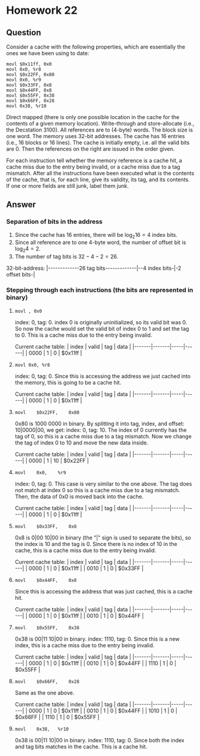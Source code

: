 # Homework 22

## Question
Consider a cache with the following properties, which are essentially the ones we have been using to date:
```
movl $0x11ff, 0x0
movl 0x0, %r8
movl $0x22FF, 0x80
movl 0x0, %r9
movl $0x33FF, 0x8
movl $0x44FF, 0x8
movl $0x55FF, 0x38
movl $0x66FF, 0x28
movl 0x38, %r10
```
Direct mapped (there is only one possible location in the cache for the contents of a given memory location).
Write-through and store-allocate (i.e., the Decstation 3100).
All references are to (4-byte) words.
The block size is one word.
The memory uses 32-bit addresses.
The cache has 16 entries (i.e., 16 blocks or 16 lines).
The cache is initially empty, i.e. all the valid bits are 0. Then the references on the right are issued in the order given.

For each instruction tell whether the memory reference is a cache hit, a cache miss due to the entry being invalid, or a cache miss due to a tag mismatch.
After all the instructions have been executed what is the contents of the cache, that is, for each line, give its validity, its tag, and its contents. If one or more fields are still junk, label them junk.

## Answer

### Separation of bits in the address
1. Since the cache has 16 entries, there will be $\log_2{16}=4$ index bits.
1. Since all reference are to one 4-byte word, the number of offset bit is $\log_2 4=2$.
1. The number of tag bits is $32-4-2=26$.

32-bit-address:
|-------------26 tag bits-------------|--4 index bits-|-2 offset bits-|

### Stepping through each instructions (the bits are represented in binary)

1. ``movl , 0x0`` 
    
    index: 0, tag: 0. index 0 is originally uninitialized, so its valid bit was 0. So now the cache would set the valid bit of index 0 to 1 and set the tag to 0. This is a cache miss due to the entry being invalid. 
    
    
    Current cache table:
    | index | valid | tag | data |
    |-------|-------|-----|------|
    | 0000  |  1     | 0    |  $0x11ff    |
    
1. ``movl 0x0, %r8``
    
    index: 0, tag: 0. Since this is accessing the address we just cached into the memory, this is going to be a cache hit. 
    
    
    Current cache table:
    | index | valid | tag | data |
    |-------|-------|-----|------|
    | 0000  |  1     | 0    |  $0x11ff    |

1. `movl	$0x22FF,	0x80`
    
    0x80 is 1000 0000 in binary. By splitting it into tag, index, and offset: 10|0000|00, we get: index: 0, tag: 10. The index of 0 currently has the tag of 0, so this is a cache miss due to a tag mismatch. Now we change the tag of index 0 to 10 and move the new data inside.
    
    
    Current cache table:
    | index | valid | tag | data |
    |-------|-------|-----|------|
    | 0000  |  1     | 10    |  $0x22FF    |

1. `movl	0x0,	%r9`
    
    index: 0, tag: 0. This case is very similar to the one above. The tag does not match at index 0 so this is a cache miss due to a tag mismatch. Then, the data of 0x0 is moved back into the cache.
    
    
    Current cache table:
    | index | valid | tag | data |
    |-------|-------|-----|------|
    | 0000  |  1     | 0    |  $0x11ff    |

1. `movl	$0x33FF,	0x8`

    0x8 is 0|00 10|00 in binary (the "|" sign is used to separate the bits), so the index is 10 and the tag is 0. Since there is no index of 10 in the cache, this is a cache miss due to the entry being invalid. 
    
    
    Current cache table:
    | index | valid | tag | data |
    |-------|-------|-----|------|
    | 0000  |  1     | 0    |  $0x11ff    |
    | 0010  |  1     | 0    |  $0x33FF    |

1. `movl	$0x44FF,	0x8`

    Since this is accessing the address that was just cached, this is a cache hit. 
    
    
    Current cache table:
    | index | valid | tag | data |
    |-------|-------|-----|------|
    | 0000  |  1     | 0    |  $0x11ff    |
    | 0010  |  1     | 0    |  $0x44FF    |

1. `movl	$0x55FF,	0x38`

    0x38 is 00|11 10|00 in binary. index: 1110, tag: 0. Since this is a new index, this is a cache miss due to the entry being invalid.
    
    
    Current cache table:
    | index | valid | tag | data |
    |-------|-------|-----|------|
    | 0000  |  1     | 0    |  $0x11ff    |
    | 0010  |  1     | 0    |  $0x44FF    |
    | 1110  |  1     | 0    |  $0x55FF    |

1. `movl	$0x66FF,	0x28`

    Same as the one above.
    
    
    Current cache table:
    | index | valid | tag | data |
    |-------|-------|-----|------|
    | 0000  |  1     | 0    |  $0x11ff    |
    | 0010  |  1     | 0    |  $0x44FF    |
    | 1010  |  1     | 0    |  $0x66FF    |
    | 1110  |  1     | 0    |  $0x55FF    |

1. `movl	0x38,	%r10`

    0x38 is 00|11 10|00 in binary. index: 1110, tag: 0. Since both the index and tag bits matches in the cache. This is a cache hit.